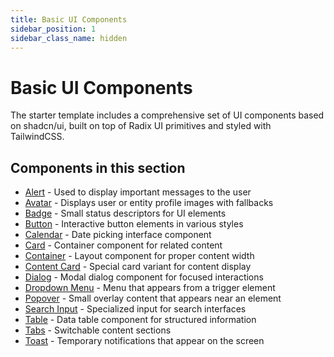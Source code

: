 ```yaml
---
title: Basic UI Components
sidebar_position: 1
sidebar_class_name: hidden
---
```


# Basic UI Components

The starter template includes a comprehensive set of UI components based on shadcn/ui, built on top of Radix UI primitives and styled with TailwindCSS.

## Components in this section

- [Alert](./alert) - Used to display important messages to the user
- [Avatar](./avatar) - Displays user or entity profile images with fallbacks
- [Badge](./badge) - Small status descriptors for UI elements
- [Button](./button) - Interactive button elements in various styles
- [Calendar](./calendar) - Date picking interface component
- [Card](./card) - Container component for related content
- [Container](./container) - Layout component for proper content width
- [Content Card](./content-card) - Special card variant for content display
- [Dialog](./dialog) - Modal dialog component for focused interactions
- [Dropdown Menu](./dropdown-menu) - Menu that appears from a trigger element
- [Popover](./popover) - Small overlay content that appears near an element
- [Search Input](./search-input) - Specialized input for search interfaces
- [Table](./table) - Data table component for structured information
- [Tabs](./tabs) - Switchable content sections
- [Toast](./toast) - Temporary notifications that appear on the screen
